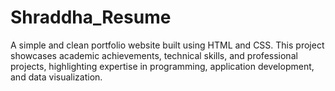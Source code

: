 # Shraddha_Resume
A simple and clean portfolio website built using HTML and CSS. This project showcases academic achievements, technical skills, and professional projects, highlighting expertise in programming, application development, and data visualization.
